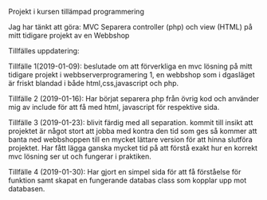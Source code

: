 Projekt i kursen tillämpad programmering

Jag har tänkt att göra: MVC Separera controller (php) och view (HTML) på mitt tidigare projekt av en Webbshop

Tillfälles uppdatering:
   
   Tillfälle 1(2019-01-09): beslutade om att förverkliga en mvc lösning på mitt tidigare projekt i webbserverprogramering 1, en webbshop      som i dgasläget är friskt blandad i både html,css,javascript och php.
   
   Tillfälle 2 (2019-01-16): Har börjat separera php från övrig kod och använder mig av include för att få med html, javascript för          respektive sida.
   
   Tillfälle 3 (2019-01-23): blivit färdig med all separation. kommit till insikt att projektet är något stort att jobba med kontra den      tid som ges så kommer att banta ned webbshoppen till en mycket lättare version för att hinna slutföra projektet. Har fått lägga ganska    mycket tid på att förstå exakt hur en korrekt mvc lösning ser ut och fungerar i praktiken.
   
   Tillfälle 4 (2019-01-30):
   Har gjort en simpel sida för att få förståelse för funktion samt skapat en fungerande databas class som kopplar upp mot databasen.
